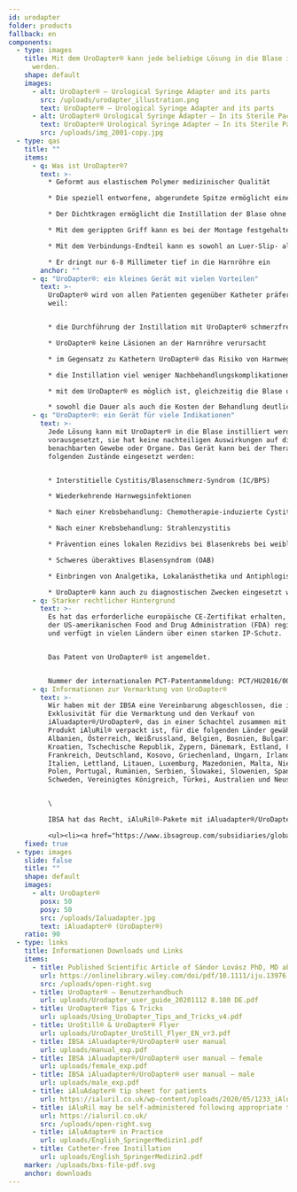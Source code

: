 ```yaml
---
id: urodapter
folder: products
fallback: en
components:
  - type: images
    title: Mit dem UroDapter® kann jede beliebige Lösung in die Blase instilliert
      werden.
    shape: default
    images:
      - alt: UroDapter® – Urological Syringe Adapter and its parts
        src: /uploads/urodapter_illustration.png
        text: UroDapter® – Urological Syringe Adapter and its parts
      - alt: UroDapter® Urological Syringe Adapter – In its Sterile Packaging
        text: UroDapter® Urological Syringe Adapter – In its Sterile Packaging
        src: /uploads/img_2001-copy.jpg
  - type: qas
    title: ""
    items:
      - q: Was ist UroDapter®?
        text: >-
          * Geformt aus elastischem Polymer medizinischer Qualität

          * Die speziell entworfene, abgerundete Spitze ermöglicht einen leichten Zugang zur äußeren Harnröhrenmündung

          * Der Dichtkragen ermöglicht die Instillation der Blase ohne Flüssigkeitsverlust

          * Mit dem gerippten Griff kann es bei der Montage festgehalten werden

          * Mit dem Verbindungs-Endteil kann es sowohl an Luer-Slip- als auch an Luer-Lock-Spritzen angebracht werden

          * Er dringt nur 6-8 Millimeter tief in die Harnröhre ein
        anchor: ""
      - q: "UroDapter®: ein kleines Gerät mit vielen Vorteilen"
        text: >-
          UroDapter® wird von allen Patienten gegenüber Katheter präferiert,
          weil:


          * die Durchführung der Instillation mit UroDapter® schmerzfrei ist

          * UroDapter® keine Läsionen an der Harnröhre verursacht

          * im Gegensatz zu Kathetern UroDapter® das Risiko von Harnwegsinfektionen nicht erhöht

          * die Instillation viel weniger Nachbehandlungskomplikationen verursacht

          * mit dem UroDapter® es möglich ist, gleichzeitig die Blase und die Harnröhre zu behandeln

          * sowohl die Dauer als auch die Kosten der Behandlung deutlich geringer sind.
      - q: "UroDapter®: ein Gerät für viele Indikationen"
        text: >-
          Jede Lösung kann mit UroDapter® in die Blase instilliert werden,
          vorausgesetzt, sie hat keine nachteiligen Auswirkungen auf die
          benachbarten Gewebe oder Organe. Das Gerät kann bei der Therapie der
          folgenden Zustände eingesetzt werden:


          * Interstitielle Cystitis/Blasenschmerz-Syndrom (IC/BPS)

          * Wiederkehrende Harnwegsinfektionen

          * Nach einer Krebsbehandlung: Chemotherapie-induzierte Cystitis

          * Nach einer Krebsbehandlung: Strahlenzystitis

          * Prävention eines lokalen Rezidivs bei Blasenkrebs bei weiblichen Patienten

          * Schweres überaktives Blasensyndrom (OAB)

          * Einbringen von Analgetika, Lokalanästhetika und Antiphlogistika für jede Indikation

          * UroDapter® kann auch zu diagnostischen Zwecken eingesetzt werden - z.B. retrograde Urethrographie, Fistulographie
      - q: Starker rechtlicher Hintergrund
        text: >-
          Es hat das erforderliche europäische CE-Zertifikat erhalten, ist bei
          der US-amerikanischen Food and Drug Administration (FDA) registriert
          und verfügt in vielen Ländern über einen starken IP-Schutz.


          Das Patent von UroDapter® ist angemeldet.


          Nummer der internationalen PCT-Patentanmeldung: PCT/HU2016/00000063
      - q: Informationen zur Vermarktung von UroDapter®
        text: >-
          Wir haben mit der IBSA eine Vereinbarung abgeschlossen, die ihnen die
          Exklusivität für die Vermarktung und den Verkauf von
          iAluadapter®/UroDapter®, das in einer Schachtel zusammen mit ihrem
          Produkt iAluRil® verpackt ist, für die folgenden Länder gewährt:
          Albanien, Österreich, Weißrussland, Belgien, Bosnien, Bulgarien,
          Kroatien, Tschechische Republik, Zypern, Dänemark, Estland, Finnland,
          Frankreich, Deutschland, Kosovo, Griechenland, Ungarn, Irland,
          Italien, Lettland, Litauen, Luxemburg, Mazedonien, Malta, Niederlande,
          Polen, Portugal, Rumänien, Serbien, Slowakei, Slowenien, Spanien,
          Schweden, Vereinigtes Königreich, Türkei, Australien und Neuseeland.


          \

          IBSA hat das Recht, iAluRil®-Pakete mit iAluadapter®/UroDapter® und/oder dem Adapter als eigenständiges Produkt auf nicht-exklusiver Basis in den folgenden Ländern zu liefern:  Ukraine, Russland, Bahrain, Oman, Kuwait, Katar, Saudi-Arabien, Vereinigte Arabische Emirate, Ägypten, Algerien, Jordanien, Palästina, Libanon, Irak, Libyen, Marokko, Tunesien, Israel, Iran, Südkorea, Indonesien, China, Singapur, Taiwan, Turkmenistan, Katar, Malaysia, Kolumbien, Argentinien, Barbados, Bolivien, Brasilien, Chile, Costa Rica, Dominikanische Republik, Ecuador, El Salvador, Guatemala, Honduras, Mexiko, Nicaragua, Panama, Paraguay, Peru, Venezuela, Nigeria, Kenia, Gabun und Ghana.

          <ul><li><a href="https://www.ibsagroup.com/subsidiaries/global-network.html" rel="noopener" target="_blank">IBSA Global Network</a></li></ul>
    fixed: true
  - type: images
    slide: false
    title: ""
    shape: default
    images:
      - alt: UroDapter®
        posx: 50
        posy: 50
        src: /uploads/Ialuadapter.jpg
        text: iAluadapter® (UroDapter®)
    ratio: 90
  - type: links
    title: Informationen Downloads und Links
    items:
      - title: Published Scientific Article of Sándor Lovász PhD, MD about UroDapter
        url: https://onlinelibrary.wiley.com/doi/pdf/10.1111/iju.13976
        src: /uploads/open-right.svg
      - title: UroDapter® – Benutzerhandbuch
        url: uploads/Urodapter_user_guide_20201112 8.180 DE.pdf
      - title: UroDapter® Tips & Tricks
        url: uploads/Using_UroDapter_Tips_and_Tricks_v4.pdf
      - title: UroStill® & UroDapter® Flyer
        url: uploads/UroDapter_UroStill_Flyer_EN_vr3.pdf
      - title: IBSA iAluadapter®/UroDapter® user manual
        url: uploads/manual_exp.pdf
      - title: IBSA iAluadapter®/UroDapter® user manual – female
        url: uploads/female_exp.pdf
      - title: IBSA iAluadapter®/UroDapter® user manual – male
        url: uploads/male_exp.pdf
      - title: iAluAdapter® tip sheet for patients
        url: https://ialuril.co.uk/wp-content/uploads/2020/05/1233_iAluradapterTipSheetPatients_St03.pdf
      - title: iAluRil may be self-administered following appropriate training
        url: https://ialuril.co.uk/
        src: /uploads/open-right.svg
      - title: iAluAdapter® in Practice
        url: uploads/English_SpringerMedizin1.pdf
      - title: Catheter-free Instillation
        url: uploads/English_SpringerMedizin2.pdf
    marker: /uploads/bxs-file-pdf.svg
    anchor: downloads
---
```

